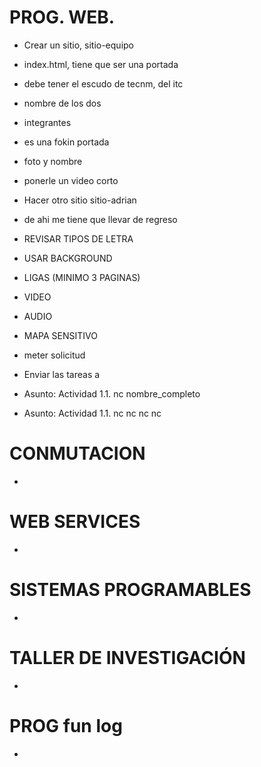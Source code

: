 # PROG. WEB.

- Crear un sitio, sitio-equipo
- index.html, tiene que ser una portada
- debe tener el escudo de tecnm, del itc
- nombre de los dos
- integrantes
- es una fokin portada
- foto y nombre
- ponerle un video corto

- Hacer otro sitio sitio-adrian
- de ahi me tiene que llevar de regreso

- REVISAR TIPOS DE LETRA
- USAR BACKGROUND
- LIGAS (MINIMO 3 PAGINAS)
- VIDEO
- AUDIO
- MAPA SENSITIVO
- meter solicitud 


- Enviar las tareas a  
- Asunto: Actividad 1.1. nc nombre_completo
- Asunto: Actividad 1.1. nc nc nc nc

# CONMUTACION

- 

# WEB SERVICES

- 

# SISTEMAS PROGRAMABLES

- 

# TALLER DE INVESTIGACIÓN

- 

# PROG fun log
- 